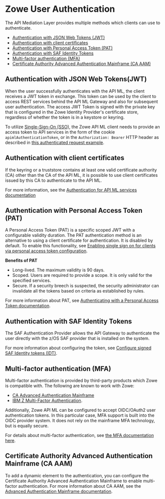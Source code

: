 # Zowe User Authentication
The API Mediation Layer provides multiple methods which clients can use to authenticate.

* [Authentication with JSON Web Tokens (JWT)](#authentication-with-json-web-tokensjwt)
* [Authentication with client certificates](#authentication-with-client-certificates)
* [Authentication with Personal Access Token (PAT)](#authentication-with-personal-access-token-pat)
* [Authentication with SAF Identity Tokens](#authentication-with-saf-identity-tokens)
* [Multi-factor authentication (MFA)](#multi-factor-authentication-mfa)
* [Certificate Authority Advanced Authentication Mainframe (CA AAM)](#certificate-authority-advanced-authentication-mainframe-ca-aam)

## Authentication with JSON Web Tokens(JWT)

When the user successfully authenticates with the API ML, the client receives a JWT token in exchange. This token can be used by the client to access REST services behind the API ML Gateway and also for subsequent user authentication. The access JWT Token is signed with the private key that is configured in the Zowe Identity Provider's certificate store, regardless of whether the token is in a keystore or keyring.

To utilize [Single-Sign-On (SSO)](../user-guide/systemrequirements-zos#single-sign-on-sso), the Zowe API ML client needs to provide an access token to API services in the form of the cookie `apimlAuthenticationToken`, or in the `Authorization: Bearer` HTTP header as described in [this authenticated request example](https://github.com/zowe/sample-spring-boot-api-service/blob/master/zowe-rest-api-sample-spring/docs/api-client-authentication.md#authenticated-request).

## Authentication with client certificates

If the keyring or a truststore contains at least one valid certificate authority (CA) other than the CA of the API ML, it is possible to use client certificates issued by this CA to authenticate to the API ML.

For more information, see the [Authentication for API ML services documentation](../extend/extend-apiml/authentication-for-apiml-services.md)

## Authentication with Personal Access Token (PAT)

A Personal Access Token (PAT) is a specific scoped JWT with a configurable validity duration. The PAT authentication method is an alternative to using a client certificate for authentication. It is disabled by default. To enable this functionality, see [Enabling single sign on for clients via personal access token configuration](../user-guide/api-mediation/configuration-personal-access-token).

**Benefits of PAT**

- Long-lived. The maximum validity is 90 days.
- Scoped. Users are required to provide a scope. It is only valid for the specified services.
- Secure. If a security breech is suspected, the security administrator can invalidate all the tokens based on criteria as established by rules.

For more information about PAT, see [Authenticating with a Personal Access Token documentation](../user-guide/api-mediation/authenticating-with-personal-access-token).

## Authentication with SAF Identity Tokens
The SAF Authentication Provider allows the API Gateway to authenticate the user directly with the z/OS SAF provider that is installed on the system.

For more information about configuring the token, see [Configure signed SAF Identity tokens (IDT)](../user-guide/configure-zos-system/#configure-signed-saf-identity-tokens-idt).

## Multi-factor authentication (MFA)

Multi-factor authentication is provided by third-party products which Zowe is compatible with. The following are known to work with Zowe:
- [CA Advanced Authentication Mainframe](https://techdocs.broadcom.com/us/en/ca-mainframe-software/security/ca-advanced-authentication-mainframe/2-0.html)
- [IBM Z Multi-Factor Authentication](https://www.ibm.com/products/ibm-multifactor-authentication-for-zos).

Additionally, Zowe API ML can be configured to accept OIDC/OAuth2 user authentication tokens. In this particular case, MFA support is built into the OIDC provider system.
It does not rely on the mainframe MFA technology, but is equally secure.

For details about multi-factor authentication, see [the MFA documentation here](../user-guide/mvd-configuration.md#multi-factor-authentication-configuration).

## Certificate Authority Advanced Authentication Mainframe (CA AAM)

To add a dynamic element to the authentication, you can configure the Certificate Authority Advanced Authentication Mainframe to enable multi-factor authentication. For more information about CA AAM, see the [Advanced Authentication Mainframe documentation](https://techdocs.broadcom.com/us/en/ca-mainframe-software/security/ca-advanced-authentication-mainframe/2-0.html).
